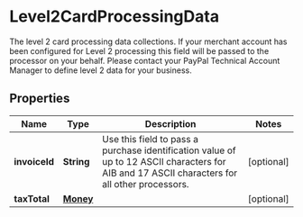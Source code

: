 

# Level2CardProcessingData

The level 2 card processing data collections. If your merchant account has been configured for Level 2 processing this field will be passed to the processor on your behalf. Please contact your PayPal Technical Account Manager to define level 2 data for your business.

## Properties

| Name | Type | Description | Notes |
|------------ | ------------- | ------------- | -------------|
|**invoiceId** | **String** | Use this field to pass a purchase identification value of up to 12 ASCII characters for AIB and 17 ASCII characters for all other processors. |  [optional] |
|**taxTotal** | [**Money**](Money.md) |  |  [optional] |



